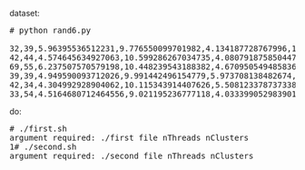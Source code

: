 dataset:
<pre>
# python rand6.py

32,39,5.96395536512231,9.776550099701982,4.134187728767996,10.348981472250907,5.627443643984207,10.358415172182395
42,44,4.574645634927063,10.599286267034735,4.080791875850447,10.678022246117825,5.878670266486108,8.348053472232975
69,55,6.237507570579198,10.448239543188382,4.670950549485836,10.204487684332934,4.890209944382741,11.351854855253112
39,39,4.949590093712026,9.991442496154779,5.973708138482674,8.48818171087171,3.3600402412275,10.159131948235126
42,34,4.304992928904062,10.115343914407626,5.508123378737338,10.375499004011797,5.34965151631563,10.46698964646403
33,54,4.5164680712464556,9.021195236777118,4.033399052983901,8.389769079073899,5.4336271504123745,9.729967296205075
</pre>

do:
<pre>
# ./first.sh
argument required: ./first file nThreads nClusters
1# ./second.sh
argument required: ./second file nThreads nClusters
</pre>